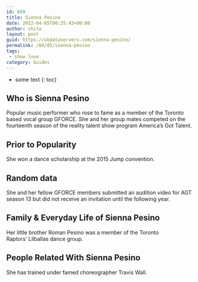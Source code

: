 ```yaml
---
id: 659
title: Sienna Pesino
date: 2012-04-05T00:25:43+00:00
author: chito
layout: post
guid: https://ukdataservers.com/sienna-pesino/
permalink: /04/05/sienna-pesino
tags:
 - show love
category: Guides
---
```


* some text
{: toc}
          
          
## Who is  Sienna Pesino
                  
                  
                  
Popular music performer who rose to fame as a member of the Toronto based vocal group GFORCE. She and her group mates competed on the fourteenth season of the reality talent show program America&#8217;s Got Talent.
                  
                
                
                
## Prior to Popularity 
                  
                  
                  
She won a dance scholarship at the 2015 Jump convention.
                  
                
                
                
## Random data 
                  
                  
                  
She and her fellow GFORCE members submitted an audition video for AGT season 13 but did not receive an invitation until the following year.
                  
                
                
                
## Family & Everyday Life of Sienna Pesino
                  
                  
                  
Her little brother Roman Pesino was a member of the Toronto Raptors&#8217; Lilballas dance group. 
                  
                
                
                
## People Related With  Sienna Pesino
                  
                  
                  
She has trained under famed choreographer Travis Wall.
                  
                
              
            
          
          
          
    
    
  
